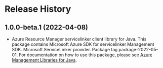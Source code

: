 # Release History

## 1.0.0-beta.1 (2022-04-08)

- Azure Resource Manager servicelinker client library for Java. This package contains Microsoft Azure SDK for servicelinker Management SDK. Microsoft.ServiceLinker provider. Package tag package-2022-05-01. For documentation on how to use this package, please see [Azure Management Libraries for Java](https://aka.ms/azsdk/java/mgmt).
